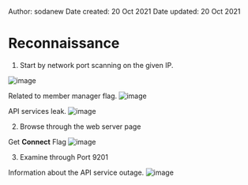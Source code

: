 Author: sodanew
Date created: 20 Oct 2021
Date updated: 20 Oct 2021

# Reconnaissance
1. Start by network port scanning on the given IP.

![image](https://user-images.githubusercontent.com/26762636/137992138-c7cee2d5-4798-4cef-97be-1aedab445476.png)

Related to member manager flag.
![image](https://user-images.githubusercontent.com/26762636/137992221-9bcb6ea3-3dee-45e8-8452-e7d01c211d04.png)

API services leak.
![image](https://user-images.githubusercontent.com/26762636/137992235-fcae64eb-870e-4bba-9588-35b61ec415f4.png)

2. Browse through the web server page

Get **Connect** Flag
![image](https://user-images.githubusercontent.com/26762636/137992442-7d8f033f-175d-4b3e-b1ec-340578ddb8f5.png)

3. Examine through Port 9201 

Information about the API service outage.
![image](https://user-images.githubusercontent.com/26762636/137992918-36089012-3d12-432e-b247-d61114f35bc9.png)
